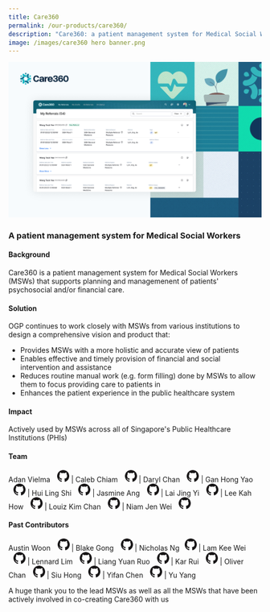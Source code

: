 ```yaml
---
title: Care360
permalink: /our-products/care360/
description: "Care360: a patient management system for Medical Social Workers"
image: /images/care360 hero banner.png
---
```

![Care360 Hero Banner](/images/care360%20hero%20banner.png)
### A patient management system for Medical Social Workers

#### Background 
Care360 is a patient management system for Medical Social Workers (MSWs) that supports planning and managemenent of patients' psychosocial and/or financial care.


#### Solution

OGP continues to work closely with MSWs from various institutions to design a comprehensive vision and product that: 
* Provides MSWs with a more holistic and accurate view of patients 
* Enables effective and timely provision of financial and social intervention and assistance 
* Reduces routine manual work (e.g. form filling) done by MSWs to allow them to focus providing care to patients in 
*  Enhances the patient experience in the public healthcare system


#### Impact

Actively used by MSWs across all of Singapore's Public Healthcare Institutions (PHIs)


#### Team
Adan Vielma <a href="https://github.com/avogp" style="display: inline-block; width: 24px; height: 24px; margin-bottom: -5px; margin-left: 10px;"><img border="0" alt="Github account" src="/images/Github-Mark-32px.png"></a> | Caleb Chiam <a href="https://github.com/calebchiam" style="display: inline-block; width: 24px; height: 24px; margin-bottom: -5px; margin-left: 10px;"><img border="0" alt="Github account" src="/images/Github-Mark-32px.png"></a> | Daryl Chan <a href="https://github.com/dvrylc" style="display: inline-block; width: 24px; height: 24px; margin-bottom: -5px; margin-left: 10px;"><img border="0" alt="Github account" src="/images/Github-Mark-32px.png"></a> | Gan Hong Yao<a href="https://github.com/ganhongyao" style="display: inline-block; width: 24px; height: 24px; margin-bottom: -5px; margin-left: 10px;"><img border="0" alt="Github account" src="/images/Github-Mark-32px.png"></a>  | Hui Ling Shi <a href="https://github.com/porkeypine" style="display: inline-block; width: 24px; height: 24px; margin-bottom: -5px; margin-left: 10px;"><img border="0" alt="Github account" src="/images/Github-Mark-32px.png"></a> | Jasmine Ang <a href="https://github.com/jasminish" style="display: inline-block; width: 24px; height: 24px; margin-bottom: -5px; margin-left: 10px;"><img border="0" alt="Github account" src="/images/Github-Mark-32px.png"></a> | Lai Jing Yi <a href="https://github.com/laijingyiogp" style="display: inline-block; width: 24px; height: 24px; margin-bottom: -5px; margin-left: 10px;"><img border="0" alt="Github account" src="/images/Github-Mark-32px.png"></a> | Lee Kah How <a href="https://github.com/ghostleek" style="display: inline-block; width: 24px; height: 24px; margin-bottom: -5px; margin-left: 10px;"><img border="0" alt="Github account" src="/images/Github-Mark-32px.png"></a> | Louiz Kim Chan <a href="https://github.com/zioul123" style="display: inline-block; width: 24px; height: 24px; margin-bottom: -5px; margin-left: 10px;"><img border="0" alt="Github account" src="/images/Github-Mark-32px.png"></a> | Niam Jen Wei <a href="https://github.com/njenwei" style="display: inline-block; width: 24px; height: 24px; margin-bottom: -5px; margin-left: 10px;"><img border="0" alt="Github account" src="/images/Github-Mark-32px.png"> </a> 


#### Past Contributors 
Austin Woon <a href="https://github.com/austinwoon" style="display: inline-block; width: 24px; height: 24px; margin-bottom: -5px; margin-left: 10px;"><img border="0" alt="Github account" src="/images/Github-Mark-32px.png"> </a> | Blake Gong <a href="https://github.com/blakegong" style="display: inline-block; width: 24px; height: 24px; margin-bottom: -5px; margin-left: 10px;"><img border="0" alt="Github account" src="/images/Github-Mark-32px.png"> </a> | Nicholas Ng<a href="https://github.com/nicholasngzh" style="display: inline-block; width: 24px; height: 24px; margin-bottom: -5px; margin-left: 10px;"><img border="0" alt="Github account" src="/images/Github-Mark-32px.png"></a> | Lam Kee Wei <a href="https://github.com/lamkeewei" style="display: inline-block; width: 24px; height: 24px; margin-bottom: -5px; margin-left: 10px;"><img border="0" alt="Github account" src="/images/Github-Mark-32px.png"></a> | Lennard Lim <a href="https://github.com/lennardl" style="display: inline-block; width: 24px; height: 24px; margin-bottom: -5px; margin-left: 10px;"><img border="0" alt="Github account" src="/images/Github-Mark-32px.png"> </a> | Liang Yuan Ruo <a href="https://github.com/liangyuanruo" style="display: inline-block; width: 24px; height: 24px; margin-bottom: -5px; margin-left: 10px;"><img border="0" alt="Github account" src="/images/Github-Mark-32px.png"> </a>  | Kar Rui <a href="https://github.com/karrui" style="display: inline-block; width: 24px; height: 24px; margin-bottom: -5px; margin-left: 10px;"><img border="0" alt="Github account" src="/images/Github-Mark-32px.png"> </a> | Oliver Chan <a href="https://github.com/oliverchanyw" style="display: inline-block; width: 24px; height: 24px; margin-bottom: -5px; margin-left: 10px;"><img border="0" alt="Github account" src="/images/Github-Mark-32px.png"> </a> | Siu Hong <a href="https://github.com/cheongsiuhong" style="display: inline-block; width: 24px; height: 24px; margin-bottom: -5px; margin-left: 10px;"><img border="0" alt="Github account" src="/images/Github-Mark-32px.png"> </a> | Yifan Chen <a href="https://github.com/cyiafn" style="display: inline-block; width: 24px; height: 24px; margin-bottom: -5px; margin-left: 10px;"><img border="0" alt="Github account" src="/images/Github-Mark-32px.png"> </a> | Yu Yang


A huge thank you to the lead MSWs as well as all the MSWs that have been actively involved in co-creating Care360 with us